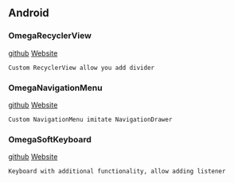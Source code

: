 ## Android

### OmegaRecyclerView
[github](https://github.com/Omega-R/OmegaRecyclerView) [Website](https://omega-r.github.io/OmegaRecyclerView)
```
Custom RecyclerView allow you add divider
```

### OmegaNavigationMenu
[github](https://github.com/Omega-R/OmegaNavigationMenu) [Website](https://omega-r.github.io/OmegaNavigationMenu)
```
Custom NavigationMenu imitate NavigationDrawer
```

### OmegaSoftKeyboard
[github](https://github.com/Omega-R/OmegaSoftKeyboard) [Website](https://omega-r.github.io/OmegaSoftKeyboard)
```
Keyboard with additional functionality, allow adding listener
```

